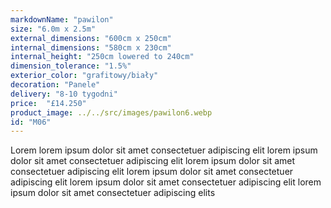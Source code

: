 ```yaml
---
markdownName: "pawilon"
size: "6.0m x 2.5m"
external_dimensions: "600cm x 250cm"
internal_dimensions: "580cm x 230cm"
internal_height: "250cm lowered to 240cm"
dimension_tolerance: "1.5%"
exterior_color: "grafitowy/biały"
decoration: "Panele"
delivery: "8-10 tygodni"
price:  "£14.250"
product_image: ../../src/images/pawilon6.webp
id: "M06"
---
```

Lorem lorem ipsum dolor sit amet consectetuer adipiscing elit
lorem ipsum dolor sit amet consectetuer adipiscing elit
lorem ipsum dolor sit amet consectetuer adipiscing elit
lorem ipsum dolor sit amet consectetuer adipiscing elit
lorem ipsum dolor sit amet consectetuer adipiscing elit
lorem ipsum dolor sit amet consectetuer adipiscing elits